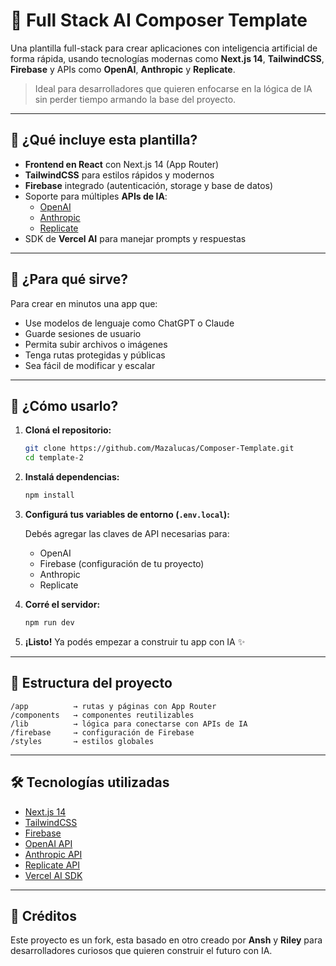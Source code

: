 # 🧩 Full Stack AI Composer Template

Una plantilla full-stack para crear aplicaciones con inteligencia artificial de forma rápida, usando tecnologías modernas como **Next.js 14**, **TailwindCSS**, **Firebase** y APIs como **OpenAI**, **Anthropic** y **Replicate**.

> Ideal para desarrolladores que quieren enfocarse en la lógica de IA sin perder tiempo armando la base del proyecto.

---

## 🚀 ¿Qué incluye esta plantilla?

- **Frontend en React** con Next.js 14 (App Router)
- **TailwindCSS** para estilos rápidos y modernos
- **Firebase** integrado (autenticación, storage y base de datos)
- Soporte para múltiples **APIs de IA**:
  - [OpenAI](https://openai.com/)
  - [Anthropic](https://www.anthropic.com/)
  - [Replicate](https://replicate.com/)
- SDK de **Vercel AI** para manejar prompts y respuestas

---

## 🎯 ¿Para qué sirve?

Para crear en minutos una app que:

- Use modelos de lenguaje como ChatGPT o Claude
- Guarde sesiones de usuario
- Permita subir archivos o imágenes
- Tenga rutas protegidas y públicas
- Sea fácil de modificar y escalar

---

## 🧪 ¿Cómo usarlo?

1. **Cloná el repositorio:**

   ```bash
   git clone https://github.com/Mazalucas/Composer-Template.git
   cd template-2
   ```

2. **Instalá dependencias:**

   ```bash
   npm install
   ```

3. **Configurá tus variables de entorno (`.env.local`):**

   Debés agregar las claves de API necesarias para:

   - OpenAI
   - Firebase (configuración de tu proyecto)
   - Anthropic
   - Replicate

4. **Corré el servidor:**

   ```bash
   npm run dev
   ```

5. **¡Listo!** Ya podés empezar a construir tu app con IA ✨

---

## 📂 Estructura del proyecto

```
/app          → rutas y páginas con App Router
/components   → componentes reutilizables
/lib          → lógica para conectarse con APIs de IA
/firebase     → configuración de Firebase
/styles       → estilos globales
```

---

## 🛠 Tecnologías utilizadas

- [Next.js 14](https://nextjs.org/)
- [TailwindCSS](https://tailwindcss.com/)
- [Firebase](https://firebase.google.com/)
- [OpenAI API](https://platform.openai.com/)
- [Anthropic API](https://www.anthropic.com/)
- [Replicate API](https://replicate.com/)
- [Vercel AI SDK](https://vercel.com/blog/introducing-vercel-ai-sdk)

---

## 🙌 Créditos

Este proyecto es un fork, esta basado en otro creado por **Ansh** y **Riley** para desarrolladores curiosos que quieren construir el futuro con IA.
